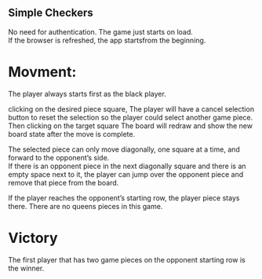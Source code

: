 ## Simple Checkers  

No need for authentication. The game just starts on load.  
If the browser is refreshed, the app startsfrom the beginning.  

# Movment:   
The player always starts first as the black player.  

clicking on the desired piece square, The player will have a cancel selection button to reset the selection so the player could select
another game piece. Then clicking on the target square
The board will redraw and show the new board state after the move is complete.

The selected piece can only move diagonally, one square at a time, and forward to the opponent’s side.  
If there is an opponent piece in the next diagonally square and there is an empty space next to it, the player can jump over the opponent piece and remove that piece from the board.  

If the player reaches the opponent’s starting row, the player piece stays there. There are no queens pieces in this game.  

# Victory
The first player that has two game pieces on the opponent starting row is the winner.